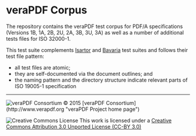 # veraPDF Corpus

The repository contains the veraPDF test corpus for PDF/A specifications (Versions 1B, 1A, 2B, 2U, 2A, 3B, 3U, 3A) as well as a number of additional tests files for ISO 32000-1.

This test suite complements [Isartor](http://www.pdfa.org/2011/08/isartor-test-suite/ "Isartor test suite") and [Bavaria](http://www.pdflib.com/knowledge-base/pdfa/validation-report/ "Bavaria test suite") test suites and follows their test file pattern:

- all test files are atomic;
- they are self-documented via the document outlines; and
- the naming pattern and the directory structure indicate relevant parts of ISO 19005-1 specification

***

<img src="http://verapdf.openpreservation.org/wp-content/uploads/sites/3/2015/06/veraPDF-logo-200.png" alt="veraPDF Consortium"/>
© 2015 [veraPDF Consortium](http://www.verapdf.org "veraPDF Project home page")

![Creative Commons License](https://licensebuttons.net/l/by/3.0/88x31.png)
This work is licensed under a [Creative Commons Attribution 3.0 Unported License (CC-BY 3.0)](http://creativecommons.org/licenses/by/3.0/)
